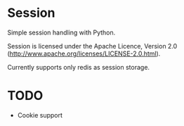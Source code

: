 Session
=======
Simple session handling with Python.

Session is licensed under the Apache Licence, Version 2.0
(http://www.apache.org/licenses/LICENSE-2.0.html).

Currently supports only redis as session storage.

TODO
=======
 * Cookie support
